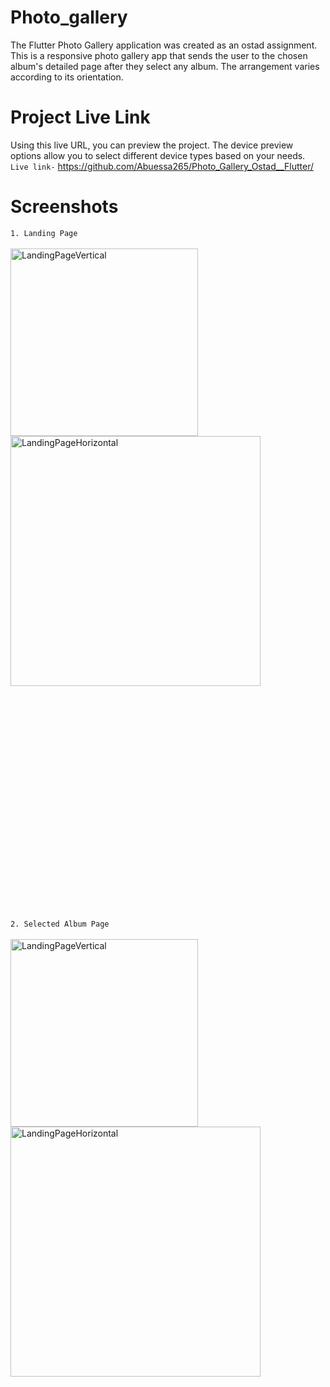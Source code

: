 # Photo_gallery

The Flutter Photo Gallery application was created as an ostad assignment. This is a responsive photo gallery app that sends the user to the chosen album's detailed page after they select any album. The arrangement varies according to its orientation.
# Project Live Link
Using this live URL, you can preview the project. The device preview options allow you to select different device types based on your needs.<br />
`Live link-` https://github.com/Abuessa265/Photo_Gallery_Ostad__Flutter/
<br />
# Screenshots
`1. Landing Page` <br /><br />
<img align="left" alt ="LandingPageVertical" width ="300" src="https://github.com/Abuessa265/Photo_Gallery_Ostad__Flutter/tree/89c3abc5295ee4de1661ed36438f7d9fe316fbd9/assets"></img>
<img alt ="LandingPageHorizontal" width ="400" src="https://github.com/Abuessa265/Photo_Gallery_Ostad__Flutter/assets/74914169/318bb408-620e-4d7f-98a0-1e21a43be9bb"></img>
<br />
<br /><br /><br /><br /><br /><br /><br /><br /><br /><br /><br /><br /><br /><br /><br /><br /><br /><br /><br /><br /><br /><br />
`2. Selected Album Page` <br /><br />
<img align="left" alt ="LandingPageVertical" width ="300" src="https://github.com/Abuessa265/Photo_Gallery_Ostad__Flutter/assets/74914169/69e3870c-a160-43fb-9186-3255e42117a3"></img>
<br />
<img align="center" alt ="LandingPageHorizontal" width ="400" src="https://github.com/Abuessa265/Photo_Gallery_Ostad__Flutter/assets/74914169/7b0af045-406a-4d14-91ad-65ce5e143da9"></img>
